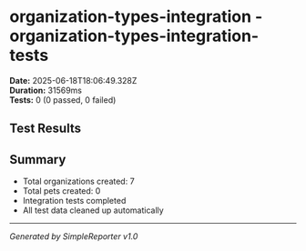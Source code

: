 # organization-types-integration - organization-types-integration-tests

**Date:** 2025-06-18T18:06:49.328Z  
**Duration:** 31569ms  
**Tests:** 0 (0 passed, 0 failed)

## Test Results



## Summary

- Total organizations created: 7
- Total pets created: 0
- Integration tests completed
- All test data cleaned up automatically

---
*Generated by SimpleReporter v1.0*
